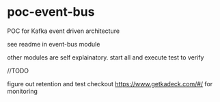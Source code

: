 # poc-event-bus
POC for Kafka event driven architecture

see readme in event-bus module

other modules are self explainatory. start all and execute test to verify

//TODO 

figure out retention and test
checkout https://www.getkadeck.com/#/ for monitoring

